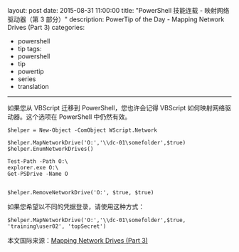 ﻿layout: post
date: 2015-08-31 11:00:00
title: "PowerShell 技能连载 - 映射网络驱动器（第 3 部分）"
description: PowerTip of the Day - Mapping Network Drives (Part 3)
categories:
- powershell
- tip
tags:
- powershell
- tip
- powertip
- series
- translation
---
如果您从 VBScript 迁移到 PowerShell，您也许会记得 VBScript 如何映射网络驱动器。这个选项在 PowerShell 中仍然有效。

    $helper = New-Object -ComObject WScript.Network
    
    $helper.MapNetworkDrive('O:','\\dc-01\somefolder',$true)
    $helper.EnumNetworkDrives()
    
    Test-Path -Path O:\
    explorer.exe O:\
    Get-PSDrive -Name O
    
    
    $helper.RemoveNetworkDrive('O:', $true, $true)

如果您希望以不同的凭据登录，请使用这种方式：

    $helper.MapNetworkDrive('O:','\\dc-01\somefolder',$true, 'training\user02', 'topSecret')

<!--more-->
本文国际来源：[Mapping Network Drives (Part 3)](http://powershell.com/cs/blogs/tips/archive/2015/08/31/mapping-network-drives-part-3.aspx)
